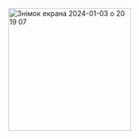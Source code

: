 <img width="247" alt="Знімок екрана 2024-01-03 о 20 19 07" src="https://github.com/antila3567/In-App-Notifications-swiftUI/assets/69010621/2e9cf199-3130-4451-bc50-84e14018fddf">
